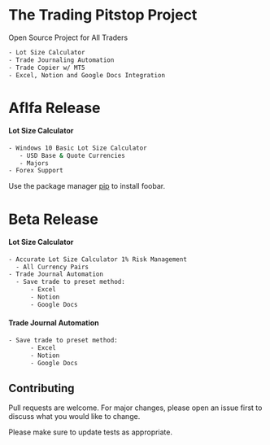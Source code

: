 # The Trading Pitstop Project

Open Source Project for All Traders
```bash
- Lot Size Calculator
- Trade Journaling Automation
- Trade Copier w/ MT5
- Excel, Notion and Google Docs Integration
```

# Aflfa Release

#### Lot Size Calculator
```bash
- Windows 10 Basic Lot Size Calculator
   - USD Base & Quote Currencies
   - Majors
- Forex Support
```

Use the package manager [pip](https://pip.pypa.io/en/stable/) to install foobar.



# Beta Release
#### Lot Size Calculator
```Bash
- Accurate Lot Size Calculator 1% Risk Management
  - All Currency Pairs
- Trade Journal Automation
  - Save trade to preset method:
      - Excel
      - Notion
      - Google Docs

```
#### Trade Journal Automation
``` Bash
- Save trade to preset method:
      - Excel
      - Notion
      - Google Docs


```
## Contributing
Pull requests are welcome. For major changes, please open an issue first to discuss what you would like to change.

Please make sure to update tests as appropriate.

